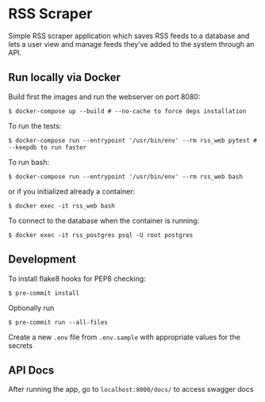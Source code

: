 # RSS Scraper
Simple RSS scraper application which saves RSS feeds to a database and lets a user view and manage feeds they’ve added to the system through an API.


## Run locally via Docker

Build first the images and run the webserver on port 8080:

```shell
$ docker-compose up --build # --no-cache to force deps installation
```

To run the tests:

```shell
$ docker-compose run --entrypoint '/usr/bin/env' --rm rss_web pytest # --keepdb to run faster
```

To run bash:

```shell
$ docker-compose run --entrypoint '/usr/bin/env' --rm rss_web bash
```

or if you initialized already a container:

```shell
$ docker exec -it rss_web bash
```

To connect to the database when the container is running:

```shell
$ docker exec -it rss_postgres psql -U root postgres
```

## Development
To install flake8 hooks for PEP8 checking:
```shell
$ pre-commit install
```

Optionally run
```shell
$ pre-commit run --all-files
```

Create a new `.env` file from `.env.sample` with appropriate values for the secrets

## API Docs
After running the app, go to `localhost:8000/docs/` to access swagger docs